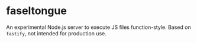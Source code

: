 # faseltongue

An experimental Node.js server to execute JS files function-style. Based on `fastify`, not intended for production use.

